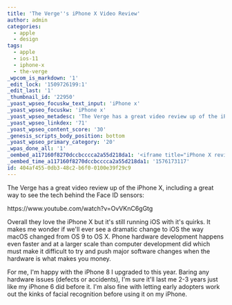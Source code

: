 ```yaml
---
title: 'The Verge''s iPhone X Video Review'
author: admin
categories:
  - apple
  - design
tags:
  - apple
  - ios-11
  - iphone-x
  - the-verge
_wpcom_is_markdown: '1'
_edit_lock: '1509726199:1'
_edit_last: '1'
_thumbnail_id: '22950'
_yoast_wpseo_focuskw_text_input: 'iPhone x'
_yoast_wpseo_focuskw: 'iPhone x'
_yoast_wpseo_metadesc: 'The Verge has a great video review up of the iPhone X, including a great way to see the tech behind the Face ID sensors.'
_yoast_wpseo_linkdex: '71'
_yoast_wpseo_content_score: '30'
_genesis_scripts_body_position: bottom
_yoast_wpseo_primary_category: '20'
_wpas_done_all: '1'
_oembed_a117160f8270dccbcccca2a55d218da1: '<iframe title="iPhone X review" width="700" height="394" src="https://www.youtube.com/embed/OvVKnC6gGtg?feature=oembed" frameborder="0" allow="accelerometer; autoplay; encrypted-media; gyroscope; picture-in-picture" allowfullscreen></iframe>'
_oembed_time_a117160f8270dccbcccca2a55d218da1: '1576173117'
id: 404af455-0db3-48c2-b6f0-0100e39f29c9
---
```

<p>The Verge has a great video review up of the iPhone X, including a great way to see the tech behind the Face ID sensors:</p>
<p>https://www.youtube.com/watch?v=OvVKnC6gGtg</p>
<p>Overall they love the iPhone X but it's still running iOS with it's quirks. It makes me wonder if we'll ever see a dramatic change to iOS the way macOS changed from OS 9 to OS X. Phone hardware development happens even faster and at a larger scale than computer development did which must make it difficult to try and push major software changes when the hardware is what makes you money.</p>
<p>For me, I'm happy with the iPhone 8 I upgraded to this year. Baring any hardware issues (defects or accidents), I'm sure it'll last me 2-3 years just like my iPhone 6 did before it. I'm also fine with letting early adopters work out the kinks of facial recognition before using it on my iPhone.</p>
